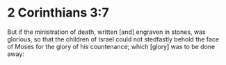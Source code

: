 # 2 Corinthians 3:7

But if the ministration of death, written [and] engraven in stones, was glorious, so that the children of Israel could not stedfastly behold the face of Moses for the glory of his countenance; which [glory] was to be done away: